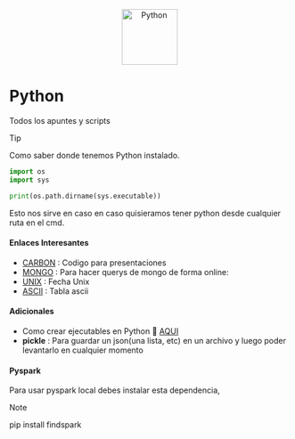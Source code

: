 <div align="center">
	<img width="100" src="https://user-images.githubusercontent.com/25181517/183423507-c056a6f9-1ba8-4312-a350-19bcbc5a8697.png" alt="Python" title="Python"/>
</div>

# Python

Todos los apuntes y scripts

> [!TIP]
> Como saber donde tenemos Python instalado.
```python
import os
import sys

print(os.path.dirname(sys.executable))
```

Esto nos sirve en caso en caso quisieramos tener python desde cualquier ruta en el cmd.




#### Enlaces Interesantes

- [CARBON](https://carbon.now.sh/) : Codigo para presentaciones
- [MONGO](https://mongoplayground.net/) : Para hacer querys de mongo de forma online:
- [UNIX](https://www.epochconverter.com/) : Fecha Unix
- [ASCII](https://bytetool.web.app/en/ascii/) : Tabla ascii


#### Adicionales

- Como crear ejecutables en Python 🐍 [AQUI](https://omes-va.com/como-crear-ejecutables-en-python-pyinstaller-parte-1/)
- **pickle** : Para guardar un json(una lista, etc) en un archivo y luego poder levantarlo en cualquier momento 

#### Pyspark

Para usar pyspark local debes instalar esta dependencia,

> [!NOTE]
> pip install findspark